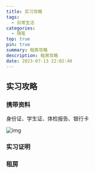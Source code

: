 ```yaml
---
title: 实习攻略
tags:
  - 日常生活
categories: 
  - 随笔
top: true
pin: true
summary: 租房攻略
description: 租房攻略
date: 2023-07-13 22:02:40
---
```




## 实习攻略



### 携带资料

身份证、学生证、体检报告、银行卡

![img](https://moka-public.oss-cn-beijing.aliyuncs.com/nsfocus/9330eb95153e44d58ca9a3ce13990ce8.png?Expires=3800358051&OSSAccessKeyId=LTAIoEXIQWCGUAZO&Signature=%2FDpCzk%2FeL8aKjsACRd7VYO7%2Fd5o%3D&timestamp=1652874404961)



### 实习证明



### 租房